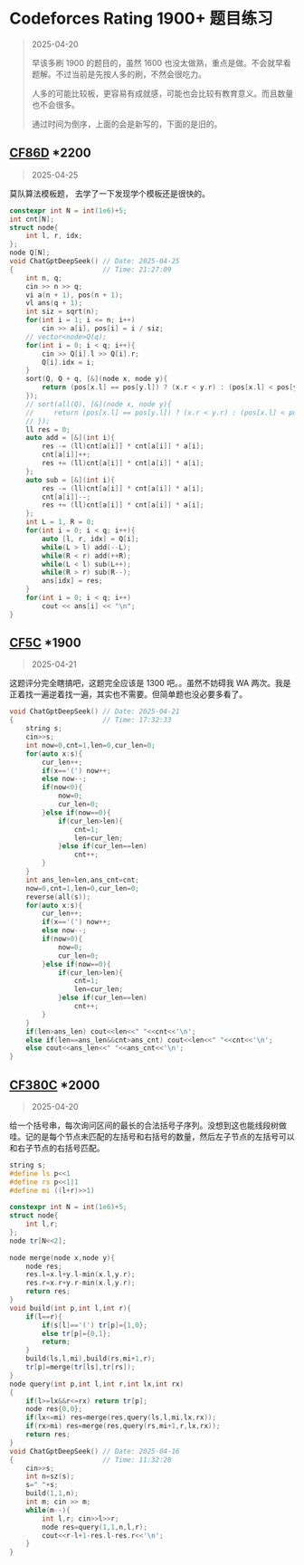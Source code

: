 # Codeforces Rating 1900+ 题目练习

> 2025-04-20
>
> 早该多刷 1900 的题目的，虽然 1600 也没太做熟，重点是做。不会就早看题解。不过当前是先按人多的刷，不然会很吃力。
>
> 人多的可能比较板，更容易有成就感，可能也会比较有教育意义。而且数量也不会很多。
>
> 通过时间为倒序，上面的会是新写的，下面的是旧的。

## [CF86D](https://codeforces.com/contest/86/problem/D) *2200

> 2025-04-25

莫队算法模板题， 去学了一下发现学个模板还是很快的。

```cpp
constexpr int N = int(1e6)+5;
int cnt[N];
struct node{
    int l, r, idx;
};
node Q[N];
void ChatGptDeepSeek() // Date: 2025-04-25
{                      // Time: 21:27:09 
    int n, q;
    cin >> n >> q;
    vi a(n + 1), pos(n + 1);
    vl ans(q + 1);
    int siz = sqrt(n);
    for(int i = 1; i <= n; i++)
        cin >> a[i], pos[i] = i / siz;
    // vector<node>Q(q);
    for(int i = 0; i < q; i++){
        cin >> Q[i].l >> Q[i].r;
        Q[i].idx = i;
    }
    sort(Q, Q + q, [&](node x, node y){
        return (pos[x.l] == pos[y.l]) ? (x.r < y.r) : (pos[x.l] < pos[y.l]);
    });
    // sort(all(Q), [&](node x, node y){
    //     return (pos[x.l] == pos[y.l]) ? (x.r < y.r) : (pos[x.l] < pos[y.l]);
    // });
    ll res = 0;
    auto add = [&](int i){
        res -= (ll)cnt[a[i]] * cnt[a[i]] * a[i];
        cnt[a[i]]++;
        res += (ll)cnt[a[i]] * cnt[a[i]] * a[i];
    };
    auto sub = [&](int i){
        res -= (ll)cnt[a[i]] * cnt[a[i]] * a[i];
        cnt[a[i]]--;
        res += (ll)cnt[a[i]] * cnt[a[i]] * a[i];
    };
    int L = 1, R = 0;
    for(int i = 0; i < q; i++){
        auto [l, r, idx] = Q[i];
        while(L > l) add(--L);
        while(R < r) add(++R);
        while(L < l) sub(L++);
        while(R > r) sub(R--);
        ans[idx] = res;
    }
    for(int i = 0; i < q; i++)
        cout << ans[i] << "\n";
} 
```

## [CF5C](https://codeforces.com/contest/5/problem/C) *1900

> 2025-04-21

这题评分完全瞎搞吧，这题完全应该是 1300 吧。。虽然不妨碍我 WA 两次。我是正着找一遍逆着找一遍，其实也不需要。但简单题也没必要多看了。

```cpp
void ChatGptDeepSeek() // Date: 2025-04-21
{                      // Time: 17:32:33 
    string s;
    cin>>s;
    int now=0,cnt=1,len=0,cur_len=0;
    for(auto x:s){
        cur_len++;
        if(x=='(') now++;
        else now--;
        if(now<0){
            now=0;
            cur_len=0;
        }else if(now==0){
            if(cur_len>len){
                cnt=1;
                len=cur_len;
            }else if(cur_len==len)
                cnt++;
        }
    }
    int ans_len=len,ans_cnt=cnt;
    now=0,cnt=1,len=0,cur_len=0;
    reverse(all(s));
    for(auto x:s){
        cur_len++;
        if(x=='(') now++;
        else now--;
        if(now>0){
            now=0;
            cur_len=0;
        }else if(now==0){
            if(cur_len>len){
                cnt=1;
                len=cur_len;
            }else if(cur_len==len)
                cnt++;
        }
    }
    if(len>ans_len) cout<<len<<" "<<cnt<<'\n';
    else if(len==ans_len&&cnt>ans_cnt) cout<<len<<" "<<cnt<<'\n';
    else cout<<ans_len<<" "<<ans_cnt<<'\n';
}
```

## [CF380C](https://codeforces.com/contest/380/problem/C) *2000

> 2025-04-20

给一个括号串，每次询问区间的最长的合法括号子序列。没想到这也能线段树做哇。记的是每个节点未匹配的左括号和右括号的数量，然后左子节点的左括号可以和右子节点的右括号匹配。

```cpp
string s;
#define ls p<<1
#define rs p<<1|1
#define mi ((l+r)>>1)
 
constexpr int N = int(1e6)+5;
struct node{
    int l,r;
};
node tr[N<<2];
 
node merge(node x,node y){
    node res;
    res.l=x.l+y.l-min(x.l,y.r);
    res.r=x.r+y.r-min(x.l,y.r);
    return res;
}
void build(int p,int l,int r){
    if(l==r){
        if(s[l]=='(') tr[p]={1,0};
        else tr[p]={0,1};
        return;
    }
    build(ls,l,mi),build(rs,mi+1,r);
    tr[p]=merge(tr[ls],tr[rs]);
}
node query(int p,int l,int r,int lx,int rx)
{
    if(l>=lx&&r<=rx) return tr[p];
    node res{0,0};
    if(lx<=mi) res=merge(res,query(ls,l,mi,lx,rx));
    if(rx>mi) res=merge(res,query(rs,mi+1,r,lx,rx));
    return res;
}
void ChatGptDeepSeek() // Date: 2025-04-16
{                      // Time: 11:32:28 
    cin>>s;
    int n=sz(s);
    s=" "+s;
    build(1,1,n);
    int m; cin >> m;
    while(m--){
        int l,r; cin>>l>>r;
        node res=query(1,1,n,l,r);
        cout<<r-l+1-res.l-res.r<<'\n';
    }
}
```
